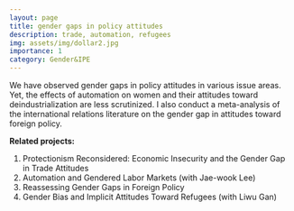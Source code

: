 ```yaml
---
layout: page
title: gender gaps in policy attitudes
description: trade, automation, refugees
img: assets/img/dollar2.jpg
importance: 1
category: Gender&IPE
---
```



We have observed gender gaps in policy attitudes in various issue areas. Yet, the effects of automation on women and their attitudes toward deindustrialization are less scrutinized. I also conduct a meta-analysis of the international relations literature on the gender gap in attitudes toward foreign policy. 

**Related projects:**

 1. Protectionism Reconsidered: Economic Insecurity and the Gender Gap in Trade Attitudes
 2. Automation and Gendered Labor Markets (with Jae-wook Lee)
 3. Reassessing Gender Gaps in Foreign Policy
 4. Gender Bias and Implicit Attitudes Toward Refugees (with Liwu Gan)

